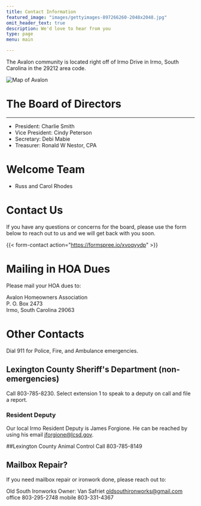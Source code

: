 ```yaml
---
title: Contact Information
featured_image: "images/gettyimages-897266260-2048x2048.jpg"
omit_header_text: true
description: We'd love to hear from you
type: page
menu: main

---
```


The Avalon community is located right off of Irmo Drive in Irmo, South Carolina in the 29212 area code.

![Map of Avalon](/images/avalonMap-transparent.png)

# The Board of Directors
---
* President: Charlie Smith
* Vice President: Cindy Peterson
* Secretary: Debi Mabie
* Treasurer: Ronald W Nestor, CPA


# Welcome Team
* Russ and Carol Rhodes

# Contact Us
If you have any questions or concerns for the board, please use the form below to reach out to us and we will get back with you soon.

{{< form-contact action="https://formspree.io/xvoqyydp"  >}}

# Mailing in HOA Dues
Please mail your HOA dues to:

Avalon Homeowners Association  
P. O. Box 2473  
Irmo, South Carolina 29063  

# Other Contacts
Dial 911 for Police, Fire, and Ambulance emergencies.

## Lexington County Sheriff's Department (non-emergencies)
Call 803-785-8230. Select extension 1 to speak to a deputy on call and file a report.

### Resident Deputy
Our local Irmo Resident Deputy is James Forgione. He can be reached by using his email jforgione@lcsd.gov.

##Lexington County Animal Control
Call 803-785-8149

## Mailbox Repair?
If you need mailbox repair or ironwork done, please reach out to:

Old South Ironworks
Owner: Van Safriet
oldsouthironworks@gmail.com
office 803-295-2748
mobile 803-331-4367

